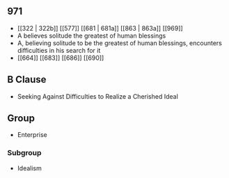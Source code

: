 ## 971
- [[322 | 322b]] [[577]] [[681 | 681a]] [[863 | 863a]] [[969]] 
- A believes solitude the greatest of human blessings
- A, believing solitude to be the greatest of human blessings, encounters difficulties in his search for it
- [[664]] [[683]] [[686]] [[690]] 

## B Clause
- Seeking Against Difficulties to Realize a Cherished Ideal

## Group
- Enterprise

### Subgroup
- Idealism

